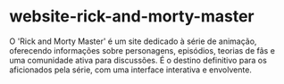 # website-rick-and-morty-master
O 'Rick and Morty Master' é um site dedicado à série de animação, oferecendo informações sobre personagens, episódios, teorias de fãs e uma comunidade ativa para discussões. É o destino definitivo para os aficionados pela série, com uma interface interativa e envolvente.
